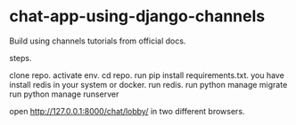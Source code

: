 # chat-app-using-django-channels

Build using channels tutorials from official docs. 

steps.

clone repo.
activate env.
cd repo. 
run pip install requirements.txt.
you have install redis in your system or docker. 
run redis.
run python manage migrate
run python manage runserver

open http://127.0.0.1:8000/chat/lobby/ in two different browsers.

